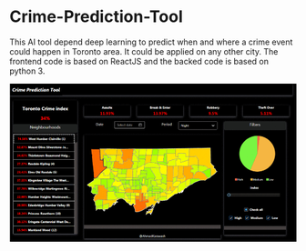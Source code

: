 # Crime-Prediction-Tool
This AI tool depend deep learning to predict when and where a crime event could happen in Toronto area. It could be applied on any other city. The frontend code is based on ReactJS and the backed code is based on python 3.

![Screenshot](image.gif)
